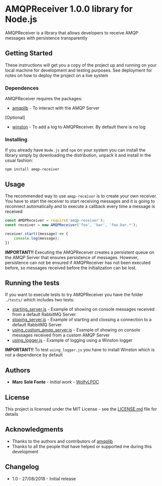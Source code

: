 # AMQPReceiver 1.0.0 library for Node.js

AMQPReceiver is a library that allows developers to receive AMQP messages with persistence transparently

## Getting Started

These instructions will get you a copy of the project up and running on your local machine for development and testing 
purposes. See deployment for notes on how to deploy the project on a live system

### Dependences

AMQPReceiver requires the packages:
- [amqplib](https://github.com/squaremo/amqp.node) - To interact with the AMQP Server

[Optional]
- [winston](https://github.com/winstonjs/winston) - To add a log to AMQPReceiver. By default there is no log


### Installing

If you already have `Node.js` and `npm` on your system you can install the library simply by downloading the 
distribution, unpack it and install in the usual fashion:

```
npm install amqp-receiver
```

## Usage

The recommended way to use `amqp-receiver` is to create your own receiver. You have to start the receiver to start 
receiving messages and it is going to reconnect automatically and to execute a callback every time a message is 
received

```js
const AMQPReceiver = require('amqp-receiver');
const receiver = new AMQPReceiver('foo', 'bar', 'foo.bar.*');

receiver.start((message) => {
    console.log(message);
})
```
**__IMPORTANT!!__** Executing the AMQPReceiver creates a persistent queue on the AMQP Server that ensures persistence of
messages. However, persistence can not be ensured if AMQPReceiver has not been executed before, so messages received 
before the initialization can be lost.

## Running the tests

If you want to execute tests to try AMQPReceiver you have the folder `./tests/` which includes two tests:
 * [starting_server.js](https://github.com/WolfyLPDC/AMQPReceiver/blob/master/tests/starting_server.js) - Example of 
 showing on console messages received from a default RabbitMQ Server
 * [stoping_server.js](https://github.com/WolfyLPDC/AMQPReceiver/blob/master/tests/stoping_server.js) - Example of 
 starting and clossing a connection to a default RabbitMQ Server
 * [using_custom_amqp_server.js](https://github.com/WolfyLPDC/AMQPReceiver/blob/master/tests/using_custom_amqp_server.js) - 
 Example of showing on console messages received from a custom AMQP Server
 * [using_logger.js](https://github.com/WolfyLPDC/AMQPReceiver/blob/master/tests/using_logger.js) - Example of logging 
 using a Winston logger
 
**__IMPORTANT!!__** To test `using_logger.js` you have to install Winston which is not a dependence by default

## Authors

* **Marc Solé Fonte** - *Initial work* - [WolfyLPDC](https://github.com/WolfyLPDC/)

## License

This project is licensed under the MIT License - see the 
[LICENSE.md](https://github.com/WolfyLPDC/AMQPReceiver/blob/master/LICENSE.md) file for details

## Acknowledgments

* Thanks to the authors and contributors of [amqplib](https://github.com/squaremo/amqp.node)
* Thanks to all the people that have helped or supported me during this development

## Changelog

- 1.0 - 27/08/2018 - Initial release